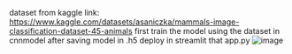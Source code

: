 dataset from kaggle link: https://www.kaggle.com/datasets/asaniczka/mammals-image-classification-dataset-45-animals
first train the model using the dataset in cnnmodel
after saving model in .h5
deploy in streamlit that app.py
![image](https://github.com/user-attachments/assets/4f42aa4c-673e-4c83-8227-801bd86601dd)

